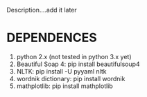 Description....add it later


DEPENDENCES
===========

1) python 2.x (not tested in python 3.x yet)
2) Beautiful Soap 4: pip install beautifulsoup4 
3) NLTK: pip install -U pyyaml nltk
4) wordnik dictionary: pip install wordnik
5) mathplotlib: pip install mathplotlib
